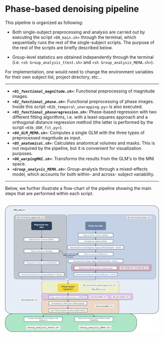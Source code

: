 # Phase-based denoising pipeline

This pipeline is organized as following:

* Both single-subject preprocessing and analysis are carried out by executing the script `<00_main.sh>` through the terminal, which sequentially runs the rest of the single-subject scripts. The purpose of the rest of the scripts are briefly described below.

* Group-level statistics are obtained independently through the terminal (i.e. `<sh Group_analysis_ttest.sh>` and `<sh Group_analysis_MEMA.sh>`).  

For implementation, one would need to change the environment variables for their own subject list, project directory, etc... <br/>
_________________
* ***`<01_functional_magnitude.sh>`***: Functional preprocessing of magnitude images. <br/>
* ***`<02_functional_phase.sh>`***: Functional preprocessing of phase images. Inside this script `<02b_temporal_unwrapping.py>` is also executed. <br/>
* ***`<03_functional_phaseregression.sh>`***: Phase-based regression with two different fitting algorithms, i.e. with a least-squares approach and a orthogonal distance regression method (the latter is performed by the script `<03b_ODR_fit.py>`). <br/>
* ***`<04_GLM_MEMA.sh>`***: Computes a single GLM with the three types of preprocessed magnitude as input. <br/>
* ***`<05_anatomical.sh>`***: Calculates anatomical volumes and masks. This is not required by the pipeline, but it is convenient for visualization purposes. <br/>
* ***`<06_warpingMNI.sh>`***: Transforms the results from the GLM's to the MNI space. <br/>
* ***`<Group_analysis_MEMA.sh>`***: Group-analysis through a mixed-effects model, which accounts for both within- and across- subject variability. <br/>
_________________

Below, we further illustrate a flow-chart of the pipeline showing the main steps that are performed within each script. <br/>
<br/>

<img src="Flow_Chart_Pipeline.png"> 
